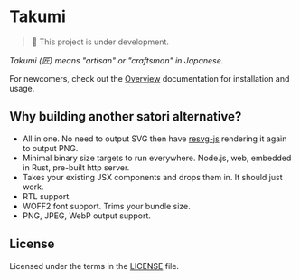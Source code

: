 # Takumi

> 🚧 This project is under development.

_Takumi (匠) means "artisan" or "craftsman" in Japanese._

For newcomers, check out the [Overview](https://takumi.kane.tw/docs/) documentation for installation and usage.

## Why building another satori alternative?

- All in one. No need to output SVG then have [resvg-js](https://github.com/thx/resvg-js) rendering it again to output PNG.
- Minimal binary size targets to run everywhere. Node.js, web, embedded in Rust, pre-built http server.
- Takes your existing JSX components and drops them in. It should just work.
- RTL support.
- WOFF2 font support. Trims your bundle size.
- PNG, JPEG, WebP output support.

## License

Licensed under the terms in the [LICENSE](LICENSE) file.
